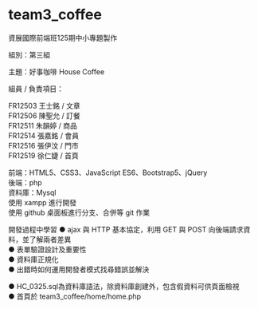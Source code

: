 # team3_coffee

資展國際前端班125期中小專題製作  

組別：第三組  

主題：好事咖啡 House Coffee  

組員 / 負責項目：  

FR12503 王士銘 / 文章  
FR12506 陳聖允 / 訂餐  
FR12511 朱韻婷 / 商品  
FR12514 張嘉銘 / 會員  
FR12516 張伊汶 / 門市  
FR12519 徐仁婕 / 首頁  

前端：HTML5、CSS3、JavaScript ES6、Bootstrap5、jQuery  
後端：php  
資料庫：Mysql  
使用 xampp 進行開發  
使用 github 桌面板進行分支、合併等 git 作業  

開發過程中學習
● ajax 與 HTTP 基本協定，利用 GET 與 POST 向後端請求資料，並了解兩者差異  
● 表單驗證設計及重要性  
● 資料庫正規化  
● 出錯時如何運用開發者模式找尋錯誤並解決  

● HC_0325.sql為資料庫語法，除資料庫創建外，包含假資料可供頁面檢視  
● 首頁於 team3_coffee/home/home.php  
